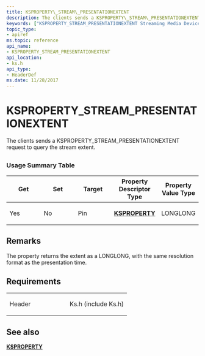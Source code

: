 ```yaml
---
title: KSPROPERTY\_STREAM\_PRESENTATIONEXTENT
description: The clients sends a KSPROPERTY\_STREAM\_PRESENTATIONEXTENT request to query the stream extent.
keywords: ["KSPROPERTY_STREAM_PRESENTATIONEXTENT Streaming Media Devices"]
topic_type:
- apiref
ms.topic: reference
api_name:
- KSPROPERTY_STREAM_PRESENTATIONEXTENT
api_location:
- ks.h
api_type:
- HeaderDef
ms.date: 11/28/2017
---
```


# KSPROPERTY\_STREAM\_PRESENTATIONEXTENT


The clients sends a KSPROPERTY\_STREAM\_PRESENTATIONEXTENT request to query the stream extent.

## <span id="ddk_ksproperty_stream_presentationextent_ks"></span><span id="DDK_KSPROPERTY_STREAM_PRESENTATIONEXTENT_KS"></span>


### Usage Summary Table

<table>
<colgroup>
<col width="20%" />
<col width="20%" />
<col width="20%" />
<col width="20%" />
<col width="20%" />
</colgroup>
<thead>
<tr class="header">
<th>Get</th>
<th>Set</th>
<th>Target</th>
<th>Property Descriptor Type</th>
<th>Property Value Type</th>
</tr>
</thead>
<tbody>
<tr class="odd">
<td><p>Yes</p></td>
<td><p>No</p></td>
<td><p>Pin</p></td>
<td><p><a href="/windows-hardware/drivers/stream/ksproperty-structure" data-raw-source="[&lt;strong&gt;KSPROPERTY&lt;/strong&gt;](./ksproperty-structure.md)"><strong>KSPROPERTY</strong></a></p></td>
<td><p>LONGLONG</p></td>
</tr>
</tbody>
</table>

 

## Remarks

The property returns the extent as a LONGLONG, with the same resolution format as the presentation time.

## Requirements

<table>
<colgroup>
<col width="50%" />
<col width="50%" />
</colgroup>
<tbody>
<tr class="odd">
<td><p>Header</p></td>
<td>Ks.h (include Ks.h)</td>
</tr>
</tbody>
</table>

## See also


[**KSPROPERTY**](ksproperty-structure.md)
